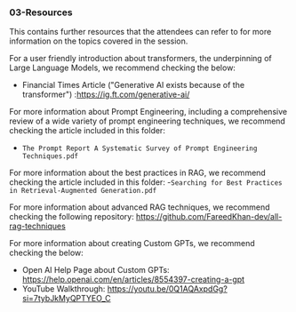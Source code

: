 ### 03-Resources

This contains further resources that the attendees can refer to for more information on the topics covered in the session.

For a user friendly introduction about transformers, the underpinning of Large Language Models, we recommend checking the below:
- Financial Times Article ("Generative AI exists because of the transformer") :https://ig.ft.com/generative-ai/

For more information about Prompt Engineering, including a comprehensive review of a wide variety of prompt engineering techniques, we recommend checking the article included in this folder: 
- `The Prompt Report A Systematic Survey of Prompt Engineering Techniques.pdf`

For more information about the best practices in RAG, we recommend checking the article included in this folder:
-`Searching for Best Practices in Retrieval-Augmented Generation.pdf`

For more information about advanced RAG techniques, we recommend checking the following repository: https://github.com/FareedKhan-dev/all-rag-techniques

For more information about creating Custom GPTs, we recommend checking the below:
- Open AI Help Page about Custom GPTs: https://help.openai.com/en/articles/8554397-creating-a-gpt
- YouTube Walkthrough: https://youtu.be/0Q1AQAxpdGg?si=7tybJkMyQPTYEO_C


